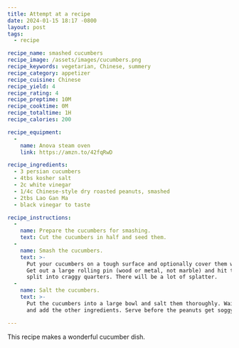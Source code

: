```yaml
---
title: Attempt at a recipe
date: 2024-01-15 18:17 -0800
layout: post
tags:
  - recipe

recipe_name: smashed cucumbers
recipe_image: /assets/images/cucumbers.png
recipe_keywords: vegetarian, Chinese, summery
recipe_category: appetizer
recipe_cuisine: Chinese
recipe_yield: 4
recipe_rating: 4
recipe_preptime: 10M
recipe_cooktime: 0M
recipe_totaltime: 1H
recipe_calories: 200

recipe_equipment:
  -
    name: Anova steam oven
    link: https://amzn.to/42fqRwD

recipe_ingredients:
  - 3 persian cucumbers
  - 4tbs kosher salt
  - 2c white vinegar
  - 1/4c Chinese-style dry roasted peanuts, smashed
  - 2tbs Lao Gan Ma
  - black vinegar to taste

recipe_instructions:
  - 
    name: Prepare the cucumbers for smashing.
    text: Cut the cucumbers in half and seed them.
  -
    name: Smash the cucumbers.
    text: >-
      Put your cucumbers on a tough surface and optionally cover them with something nonporous.
      Get out a large rolling pin (wood or metal, not marble) and hit the cucumbers until they
      split into craggy quarters. There will be a lot of splatter.
  -
    name: Salt the cucumbers.
    text: >-
      Put the cucumbers into a large bowl and salt them thoroughly. Wait 20 minutes, then drain
      and add the other ingredients. Serve before the peanuts get soggy!

---
```

This recipe makes a wonderful cucumber dish.
